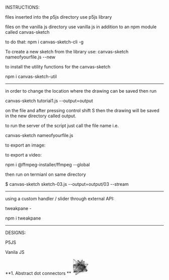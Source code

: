 INSTRUCTIONS:

files inserted into the p5js directory use p5js library

files on the vanilla js directory use vanilla js in addition to an npm module called canvas-sketch

to do that: npm i canvas-sketch-cli -g

To create a new sketch from the library use:
canvas-sketch nameofyourfile.js --new

to install the utility functions for the canvas-sketch

npm i canvas-sketch-util

---

in order to change the location where the drawing can be saved then run

canvas-sketch tutorial1.js --output=output

on the file and after pressing control shift S then the drawing will be saved in the new directory called output.

to run the server of the script just call the file name i.e.

canvas-sketch nameofyourfile.js

to export an image:

to export a video:

npm i @ffmpeg-installer/ffmpeg --global

then run on termianl on same directory

$ canvas-sketch sketch-03.js --output=output/03 --stream

---

using a custom handler / slider through external API:

tweakpane -

npm i tweakpane

---

DESIGNS:

P5JS 


Vanila JS

**1. Abstract dot connectors **
<img
  src="/vanilla js\sketches\0317.png"
  alt="Alt text"
  title="Optional title"
  style="display: inline-block; margin: 0 auto; max-width: 50px">

